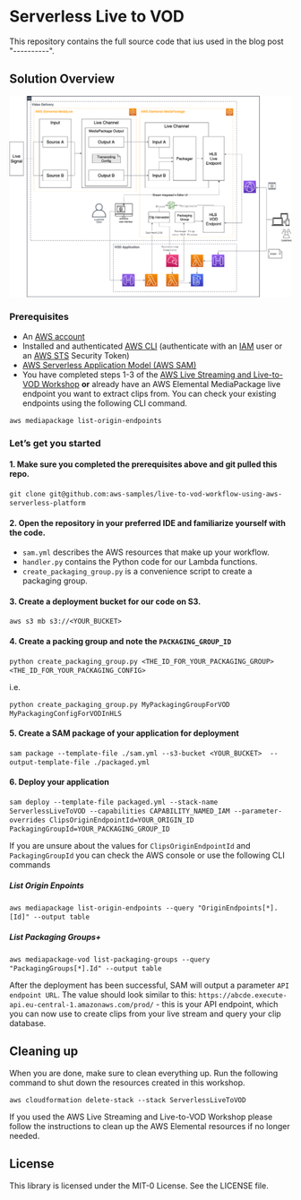 #  Serverless Live to VOD

This repository contains the full source code that ius used in the blog post "----------".

## Solution Overview


![Diagram](img/serverless-live-to-vod.png)


### Prerequisites

- An [AWS account](https://signin.aws.amazon.com/signin?redirect_uri=https%3A%2F%2Fportal.aws.amazon.com%2Fbilling%2Fsignup%2Fresume&client_id=signup)
- Installed and authenticated [AWS CLI](https://docs.aws.amazon.com/en_pv/cli/latest/userguide/cli-chap-install.html) (authenticate with an [IAM](https://docs.aws.amazon.com/IAM/latest/UserGuide/getting-started.html) user or an [AWS STS](https://docs.aws.amazon.com/STS/latest/APIReference/Welcome.html) Security Token)
- [AWS Serverless Application Model (AWS SAM)](https://docs.aws.amazon.com/serverless-application-model/index.html)
- You have completed steps 1-3 of the [AWS Live Streaming and Live-to-VOD Workshop]() **or** already have an AWS Elemental MediaPackage live endpoint you want to extract clips from. You can check your existing endpoints using the following CLI command.

```
aws mediapackage list-origin-endpoints
```

### Let’s get you started

#### 1. Make sure you completed the prerequisites above and git pulled this repo.

```
git clone git@github.com:aws-samples/live-to-vod-workflow-using-aws-serverless-platform
```

#### 2. Open the repository in your preferred IDE and familiarize yourself with the code.

- `sam.yml` describes the AWS resources that make up your workflow.
- `handler.py` contains the Python code for our Lambda functions.
- `create_packaging_group.py` is a convenience script to create a packaging group.

#### 3. Create a deployment bucket for our code on S3.

```
aws s3 mb s3://<YOUR_BUCKET>
```

#### 4. Create a packing group and note the `PACKAGING_GROUP_ID`

```
python create_packaging_group.py <THE_ID_FOR_YOUR_PACKAGING_GROUP> <THE_ID_FOR_YOUR_PACKAGING_CONFIG>
```

i.e. 

```
python create_packaging_group.py MyPackagingGroupForVOD MyPackagingConfigForVODInHLS
```

#### 5. Create a SAM package of your application for deployment

```
sam package --template-file ./sam.yml --s3-bucket <YOUR_BUCKET>  --output-template-file ./packaged.yml
```

#### 6. Deploy your application

```
sam deploy --template-file packaged.yml --stack-name ServerlessLiveToVOD --capabilities CAPABILITY_NAMED_IAM --parameter-overrides ClipsOriginEndpointId=YOUR_ORIGIN_ID PackagingGroupId=YOUR_PACKAGING_GROUP_ID
```

If you are unsure about the values for `ClipsOriginEndpointId` and `PackagingGroupId` you can check the AWS console or use the following CLI commands

##### List Origin Enpoints

```
aws mediapackage list-origin-endpoints --query "OriginEndpoints[*].[Id]" --output table
```
##### List Packaging Groups+

```
aws mediapackage-vod list-packaging-groups --query "PackagingGroups[*].Id" --output table
```

After the deployment has been successful, SAM will output a parameter `API endpoint URL`. The value should look similar to this: `https://abcde.execute-api.eu-central-1.amazonaws.com/prod/` - this is your API endpoint, which you can now use to create clips from your live stream and query your clip database.

## Cleaning up

When you are done, make sure to clean everything up.
Run the following command to shut down the resources created in this workshop.

```
aws cloudformation delete-stack --stack ServerlessLiveToVOD
```

If you used the AWS Live Streaming and Live-to-VOD Workshop please follow the instructions to clean up the AWS Elemental resources if no longer needed.

## License

This library is licensed under the MIT-0 License. See the LICENSE file.

